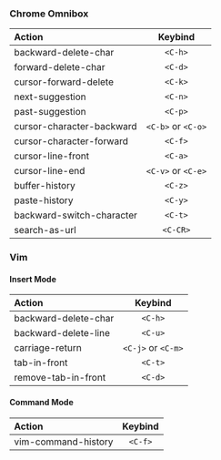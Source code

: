 ### Chrome Omnibox

| Action                    |      Keybind       |
| :------------------------ | :----------------: |
| backward-delete-char      |      `<C-h>`       |
| forward-delete-char       |      `<C-d>`       |
| cursor-forward-delete     |      `<C-k>`       |
| next-suggestion           |      `<C-n>`       |
| past-suggestion           |      `<C-p>`       |
| cursor-character-backward | `<C-b>` or `<C-o>` |
| cursor-character-forward  |      `<C-f>`       |
| cursor-line-front         |      `<C-a>`       |
| cursor-line-end           | `<C-v>` or `<C-e>` |
| buffer-history            |      `<C-z>`       |
| paste-history             |      `<C-y>`       |
| backward-switch-character |      `<C-t>`       |
| search-as-url             |      `<C-CR>`      |

### Vim

#### Insert Mode

| Action               |      Keybind       |
| :------------------- | :----------------: |
| backward-delete-char |      `<C-h>`       |
| backward-delete-line |      `<C-u>`       |
| carriage-return      | `<C-j>` or `<C-m>` |
| tab-in-front         |      `<C-t>`       |
| remove-tab-in-front  |      `<C-d>`       |

#### Command Mode

| Action              | Keybind |
| :------------------ | :-----: |
| vim-command-history | `<C-f>` |
